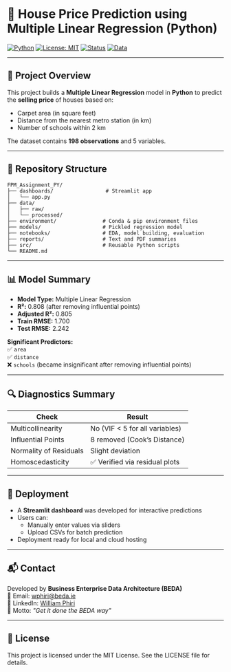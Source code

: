 
# 🏡 House Price Prediction using Multiple Linear Regression (Python)

[![Python](https://img.shields.io/badge/Built%20With-Python-blue?logo=python)](https://www.python.org/)
[![License: MIT](https://img.shields.io/badge/License-MIT-yellow.svg)](https://opensource.org/licenses/MIT)
[![Status](https://img.shields.io/badge/Status-Complete-brightgreen.svg)]()
[![Data](https://img.shields.io/badge/Data-Cleaned-lightgrey)]()

---

## 📘 Project Overview

This project builds a **Multiple Linear Regression** model in **Python** to predict the **selling price** of houses based on:

- Carpet area (in square feet)
- Distance from the nearest metro station (in km)
- Number of schools within 2 km

The dataset contains **198 observations** and 5 variables.

---

## 📂 Repository Structure

```
FPM_Assignment_PY/
├── dashboards/                 # Streamlit app
│   └── app.py
├── data/
│   ├── raw/
│   └── processed/
├── environment/               # Conda & pip environment files
├── models/                    # Pickled regression model
├── notebooks/                 # EDA, model building, evaluation
├── reports/                   # Text and PDF summaries
├── src/                       # Reusable Python scripts
└── README.md
```

---

## 📊 Model Summary

- **Model Type:** Multiple Linear Regression
- **R²:** 0.808 (after removing influential points)
- **Adjusted R²:** 0.805
- **Train RMSE:** 1.700
- **Test RMSE:** 2.242

**Significant Predictors:**  
✅ `area`  
✅ `distance`  
❌ `schools` (became insignificant after removing influential points)

---

## 🔍 Diagnostics Summary

| Check                   | Result                         |
|------------------------|--------------------------------|
| Multicollinearity      | No (VIF < 5 for all variables) |
| Influential Points     | 8 removed (Cook’s Distance)    |
| Normality of Residuals | Slight deviation               |
| Homoscedasticity       | ✅ Verified via residual plots  |

---

## 🚀 Deployment

- A **Streamlit dashboard** was developed for interactive predictions
- Users can:
  - Manually enter values via sliders
  - Upload CSVs for batch prediction
- Deployment ready for local and cloud hosting

---

## 📬 Contact

Developed by **Business Enterprise Data Architecture (BEDA)**  
📩 Email: [wphiri@beda.ie](mailto:wphiri@beda.ie)  
🔗 LinkedIn: [William Phiri](https://www.linkedin.com/in/william-phiri-866b8443/)  
🧭 Motto: _"Get it done the BEDA way"_

---

## 📄 License

This project is licensed under the MIT License. See the LICENSE file for details.
